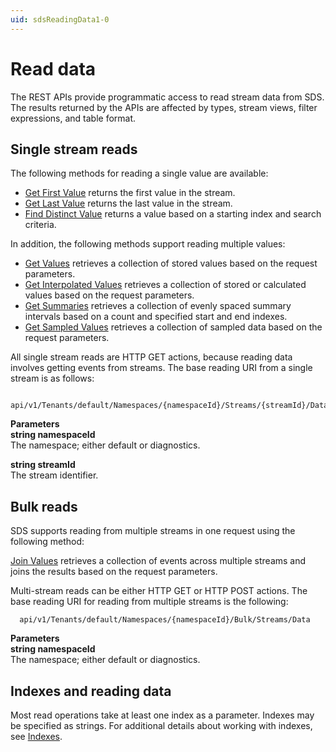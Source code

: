 ```yaml
---
uid: sdsReadingData1-0
---
```


# Read data

The REST APIs provide programmatic access to read stream data from SDS. The results returned by the APIs are affected by types, stream views, filter expressions, and table format.

## Single stream reads

The following methods for reading a single value are available:

* [Get First Value](xref:sdsReadingDataApi1-0#get-first-value) returns the first value in the stream.
* [Get Last Value](xref:sdsReadingDataApi1-0#get-last-value) returns the last value in the stream.
* [Find Distinct Value](xref:sdsReadingDataApi1-0#find-distinct-value) returns a value based on a starting index and search criteria.

In addition, the following methods support reading multiple values:

* [Get Values](xref:sdsReadingDataApi1-0#get-values) retrieves a collection of stored values based on the request parameters.
* [Get Interpolated Values](xref:sdsReadingDataApi1-0#get-interpolated-values) retrieves a collection of stored or calculated values based on the request parameters.
* [Get Summaries](xref:sdsReadingDataApi1-0#get-summaries) retrieves a collection of evenly spaced summary intervals based on a count 
  and specified start and end indexes.
* [Get Sampled Values](xref:sdsReadingDataApi1-0#get-sampled-values) retrieves a collection of sampled data based on the request parameters.

All single stream reads are HTTP GET actions, because reading data involves getting events from streams. The base reading URI from a single stream is as follows:

```text
  api/v1/Tenants/default/Namespaces/{namespaceId}/Streams/{streamId}/Data
```

**Parameters**  
**string namespaceId**  
The namespace; either default or diagnostics.

**string streamId**  
The stream identifier.

## Bulk reads

SDS supports reading from multiple streams in one request using the following method:

[Join Values](xref:sdsReadingDataApi1-0#join-values) retrieves a collection of events across multiple streams and joins the results based on the request parameters.

Multi-stream reads can be either HTTP GET or HTTP POST actions. The base reading URI for reading from multiple streams is the following:

```text
  api/v1/Tenants/default/Namespaces/{namespaceId}/Bulk/Streams/Data
```

**Parameters**  
**string namespaceId**  
The namespace; either default or diagnostics.

## Indexes and reading data

Most read operations take at least one index as a parameter. Indexes may be specified as strings. For additional details about working with indexes, see [Indexes](xref:sdsIndexes1-0).
